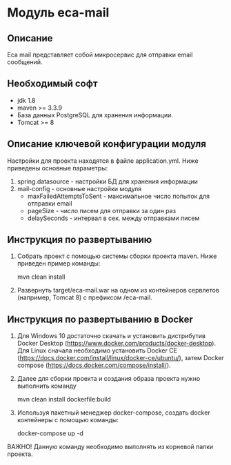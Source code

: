 Модуль eca-mail
========================================

Описание
----------------------------------------
   Eca mail представляет собой микросервис для отправки email сообщений.

Необходимый софт
----------------------------------------
* jdk 1.8
* maven >= 3.3.9
* База данных PostgreSQL для хранения информации.
* Tomcat >= 8

Описание ключевой конфигурации модуля
----------------------------------------
Настройки для проекта находятся в файле application.yml. Ниже приведены основные параметры:
1) spring.datasource - настройки БД для хранения информации
2) mail-config - основные настройки модуля
    * maxFailedAttemptsToSent - максимальное число попыток для отправки email
    * pageSize - число писем для отправки за один раз
    * delaySeconds - интервал в сек. между отправками писем
    
Инструкция по развертыванию
----------------------------------------
       
1. Собрать проект с помощью системы сборки проекта maven. Ниже приведен пример команды:

   mvn clean install
   
2. Развернуть target/eca-mail.war на одном из контейнеров сервлетов (например, Tomcat 8)
   с префиксом /eca-mail.
   
Инструкция по развертыванию в Docker
-------------------------------------------------------

1. Для Windows 10 достаточно скачать и установить дистрибутив Docker Desktop (https://www.docker.com/products/docker-desktop).
   Для Linux сначала необходимо установить Docker CE (https://docs.docker.com/install/linux/docker-ce/ubuntu/),
   затем Docker compose (https://docs.docker.com/compose/install/).

2. Далее для сборки проекта и создания образа проекта нужно выполнить команду

    mvn clean install dockerfile:build

3. Используя пакетный менеджер docker-compose, создать docker контейнеры с помощью команды:

    docker-compose up -d

ВАЖНО! Данную команду необходимо выполнять из корневой папки проекта.

   
